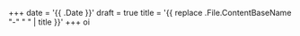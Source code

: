 +++
date = '{{ .Date }}'
draft = true
title = '{{ replace .File.ContentBaseName "-" " " | title }}'
+++
oi